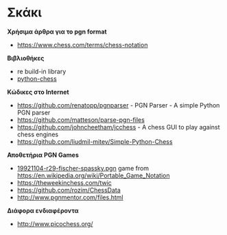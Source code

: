 # Σκάκι

**Χρήσιμα άρθρα για το pgn format**

* https://www.chess.com/terms/chess-notation

**Βιβλιοθήκες**

* re build-in library
* [python-chess](https://python-chess.readthedocs.io/en/latest/index.html)

**Κώδικες στο Internet**

* https://github.com/renatopp/pgnparser - PGN Parser - A simple Python PGN parser
* https://github.com/matteson/parse-pgn-files 
* https://github.com/johncheetham/jcchess - A chess GUI to play against chess engines
* https://github.com/liudmil-mitev/Simple-Python-Chess


**Αποθετήρια PGN Games**

* [19921104-r29-fischer-spassky.pgn](./game1.pgn) game from https://en.wikipedia.org/wiki/Portable_Game_Notation
* https://theweekinchess.com/twic
* https://github.com/rozim/ChessData
* http://www.pgnmentor.com/files.html


**Διάφορα ενδιαφέροντα**

* http://www.picochess.org/